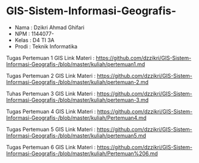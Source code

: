 # GIS-Sistem-Informasi-Geografis-




* Nama : Dzikri Ahmad Ghifari
* NPM : 1144077-
* Kelas : D4 TI 3A
* Prodi : Teknik Informatika

Tugas Pertemuan 1 GIS
Link Materi : https://github.com/dzzikri/GIS-Sistem-Informasi-Geografis-/blob/master/kuliah/pertemuan1.md

Tugas Pertemuan 2 GIS
Link Materi : https://github.com/dzzikri/GIS-Sistem-Informasi-Geografis-/blob/master/kuliah/pertemuan-2.md

Tuhas Pertemuan 3 GIS
Link Materi : https://github.com/dzzikri/GIS-Sistem-Informasi-Geografis-/blob/master/kuliah/pertemuan-3.md

Tugas Pertemuan 4 GIS
Link Materi : https://github.com/dzzikri/GIS-Sistem-Informasi-Geografis-/blob/master/kuliah/Pertemuan4.md

Tugas Pertemuan 5 GIS
Link Materi : https://github.com/dzzikri/GIS-Sistem-Informasi-Geografis-/blob/master/kuliah/pertemuan5.md

Tugas Pertemuan 6 GIS
Link Materi : https://github.com/dzzikri/GIS-Sistem-Informasi-Geografis-/blob/master/kuliah/Pertemuan%206.md
